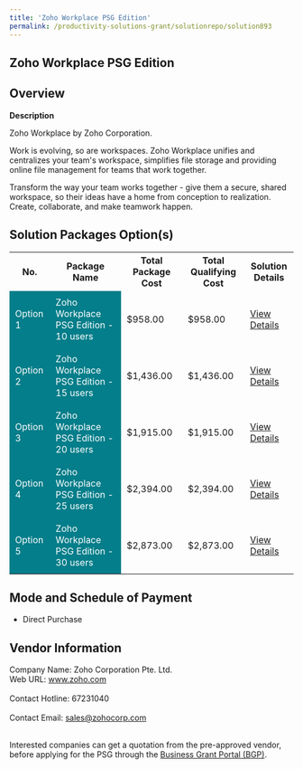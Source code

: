 ```yaml
---
title: 'Zoho Workplace PSG Edition'
permalink: /productivity-solutions-grant/solutionrepo/solution893
---
```


## Zoho Workplace PSG Edition

## Overview

**Description**

Zoho Workplace by Zoho Corporation.

Work is evolving, so are workspaces. Zoho Workplace unifies and centralizes your team's workspace, simplifies file storage and providing online file management for teams that work together.

Transform the way your team works together - give them a secure, shared workspace, so their ideas have a home from conception to realization. Create, collaborate, and make teamwork happen.

## Solution Packages Option(s)

<table>
<tr>
<th><b>No.</b></th>
<th><b>Package Name</b></th>
<th><b>Total Package Cost</b></th>
<th><b>Total Qualifying Cost</b></th>
<th><b>Solution Details</b></th>
</tr>
<tr>
<td style='padding: 10px; background-color: #037E8A; color: #FFFFFF;'>Option 1</td>
<td style='padding: 10px; background-color: #037E8A; color: #FFFFFF;'>Zoho Workplace PSG Edition - 10 users</td>
<td style='padding: 10px;'>$958.00</td>
<td style='padding: 10px;'>$958.00</td>
<td style='padding: 10px;'><a href='/images/psg/Zoho_Corporation_20200674_Desensitised_Annex_3_Part_1.pdf' target='_blank'>View Details</a></td>
</tr>
<tr>
<td style='padding: 10px; background-color: #037E8A; color: #FFFFFF;'>Option 2</td>
<td style='padding: 10px; background-color: #037E8A; color: #FFFFFF;'>Zoho Workplace PSG Edition - 15 users</td>
<td style='padding: 10px;'>$1,436.00</td>
<td style='padding: 10px;'>$1,436.00</td>
<td style='padding: 10px;'><a href='/images/psg/Zoho_Corporation_20200674_Desensitised_Annex_3_Part_2.pdf' target='_blank'>View Details</a></td>
</tr>
<tr>
<td style='padding: 10px; background-color: #037E8A; color: #FFFFFF;'>Option 3</td>
<td style='padding: 10px; background-color: #037E8A; color: #FFFFFF;'>Zoho Workplace PSG Edition - 20 users</td>
<td style='padding: 10px;'>$1,915.00</td>
<td style='padding: 10px;'>$1,915.00</td>
<td style='padding: 10px;'><a href='/images/psg/Zoho_Corporation_20200674_Desensitised_Annex_3_Part_3.pdf' target='_blank'>View Details</a></td>
</tr>
<tr>
<td style='padding: 10px; background-color: #037E8A; color: #FFFFFF;'>Option 4</td>
<td style='padding: 10px; background-color: #037E8A; color: #FFFFFF;'>Zoho Workplace PSG Edition - 25 users</td>
<td style='padding: 10px;'>$2,394.00</td>
<td style='padding: 10px;'>$2,394.00</td>
<td style='padding: 10px;'><a href='/images/psg/Zoho_Corporation_20200674_Desensitised_Annex_3_Part_4.pdf' target='_blank'>View Details</a></td>
</tr>
<tr>
<td style='padding: 10px; background-color: #037E8A; color: #FFFFFF;'>Option 5</td>
<td style='padding: 10px; background-color: #037E8A; color: #FFFFFF;'>Zoho Workplace PSG Edition - 30 users</td>
<td style='padding: 10px;'>$2,873.00</td>
<td style='padding: 10px;'>$2,873.00</td>
<td style='padding: 10px;'><a href='/images/psg/Zoho_Corporation_20200674_Desensitised_Annex_3_Part_5.pdf' target='_blank'>View Details</a></td>
</tr>
</table>

## Mode and Schedule of Payment

 - Direct Purchase

## Vendor Information

 Company Name: Zoho Corporation Pte. Ltd.<br>Web URL: www.zoho.com <br><br>Contact Hotline: 67231040 <br><br>Contact Email: sales@zohocorp.com <br><br>

Interested companies can get a quotation from the pre-approved vendor, before applying for the PSG through the <a href='https://www.businessgrants.gov.sg/' target='_blank' rel='noopener'>Business Grant Portal (BGP)</a>.

<script src="/jquery/resize-tables.js"></script>
